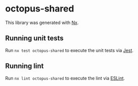 # octopus-shared

This library was generated with [Nx](https://nx.dev).

## Running unit tests

Run `nx test octopus-shared` to execute the unit tests via [Jest](https://jestjs.io).

## Running lint

Run `nx lint octopus-shared` to execute the lint via [ESLint](https://eslint.org/).
